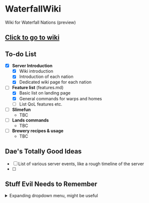 WaterfallWiki
=============
Wiki for Waterfall Nations (preview)

## [Click to go to wiki](wiki/index.md)

## To-do List

- [x] **Server Introduction**
  - [x] Wiki introduction
  - [x] Introduction of each nation
  - [x] Dedicated wiki page for each nation
- [ ] **Feature list** (features.md)
  - [x] Basic list on landing page
  - [x] General commands for warps and homes
  - [ ] List QoL features etc.
- [ ] **Slimefun**
  - TBC
- [ ] **Lands commands**
  - TBC
- [ ] **Brewery recipes & usage**
  - TBC

## Dae's Totally Good Ideas
  - [ ] List of various server events, like a rough timeline of the server
  - [ ] 

## Stuff Evil Needs to Remember

<details>
  <summary> Expanding dropdown menu, might be useful </summary>
  
  - [ ] This is a test of adding shit into an expanding menu thing
  
  ### Look, it's a heading!
  
  And this is normal text
</details>
